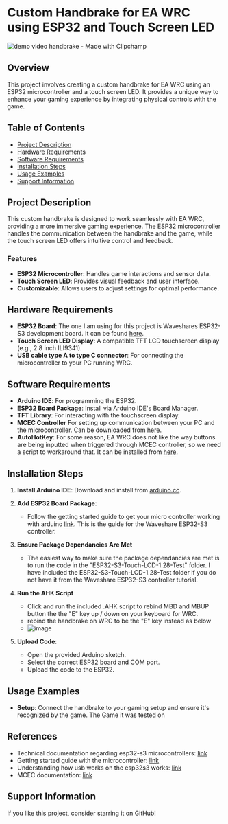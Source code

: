 # Custom Handbrake for EA WRC using ESP32 and Touch Screen LED

![demo video handbrake - Made with Clipchamp](https://github.com/user-attachments/assets/1d6a75b2-5c80-4b64-851d-67c8836ed4c5)


## Overview
This project involves creating a custom handbrake for EA WRC using an ESP32 microcontroller and a touch screen LED. It provides a unique way to enhance your gaming experience by integrating physical controls with the game.

## Table of Contents
- [Project Description](#project-description)
- [Hardware Requirements](#hardware-requirements)
- [Software Requirements](#software-requirements)
- [Installation Steps](#installation-steps)
- [Usage Examples](#usage-examples)
- [Support Information](#support-information)

## Project Description
This custom handbrake is designed to work seamlessly with EA WRC, providing a more immersive gaming experience. The ESP32 microcontroller handles the communication between the handbrake and the game, while the touch screen LED offers intuitive control and feedback.

### Features
- **ESP32 Microcontroller**: Handles game interactions and sensor data.
- **Touch Screen LED**: Provides visual feedback and user interface.
- **Customizable**: Allows users to adjust settings for optimal performance.

## Hardware Requirements
- **ESP32 Board**: The one I am using for this project is Waveshares ESP32-S3 development board. It can be found [here](https://www.amazon.ca/dp/B0CM68M8LR?ref_=ppx_hzsearch_conn_dt_b_fed_asin_title_1).
- **Touch Screen LED Display**: A compatible TFT LCD touchscreen display (e.g., 2.8 inch ILI9341).
- **USB cable type A to type C connector**: For connecting the microcontroller to your PC running WRC.

## Software Requirements
- **Arduino IDE**: For programming the ESP32.
- **ESP32 Board Package**: Install via Arduino IDE's Board Manager.
- **TFT Library**: For interacting with the touchscreen display.
- **MCEC Controller** For setting up communication between your PC and the microcontroller. Can be downloaded from [here](https://github.com/tig/mcec/blob/40adcafe8ee8269d36d7c1a2df78227989695490/src/Commands/SendInputCommand.cs#L271).
- **AutoHotKey**: For some reason, EA WRC does not like the way buttons are being inputted when triggered through MCEC controller, so we need a script to workaround that. It can be installed from [here](https://www.autohotkey.com/).

## Installation Steps
1. **Install Arduino IDE**: Download and install from [arduino.cc](https://www.arduino.cc/en/Main/Software).
2. **Add ESP32 Board Package**:
   - Follow the getting started guide to get your micro controller working with arduino [link](https://www.waveshare.com/wiki/ESP32-S3-LCD-1.28#Overview). This is the guide for the Waveshare ESP32-S3 controller.
3. **Ensure Package Dependancies Are Met**
   - The easiest way to make sure the package dependancies are met is to run the code in the "ESP32-S3-Touch-LCD-1.28-Test" folder. I have included the ESP32-S3-Touch-LCD-1.28-Test folder if you do not have it from the Waveshare ESP32-S3 controller tutorial.
4. **Run the AHK Script**
   - Click and run the included .AHK script to rebind MBD and MBUP button the the "E" key up / down on your keyboard for WRC.
   - rebind the handbrake on WRC to be the "E" key instead as below
   - ![image](https://github.com/user-attachments/assets/7eeb8c3e-b4b8-4cc0-b204-64ca6cb6c007)

6. **Upload Code**:
   - Open the provided Arduino sketch.
   - Select the correct ESP32 board and COM port.
   - Upload the code to the ESP32.


## Usage Examples
- **Setup**: Connect the handbrake to your gaming setup and ensure it's recognized by the game. The Game it was tested on 
## References
- Technical documentation regarding esp32-s3 microcontrollers: [link](https://files.waveshare.com/wiki/common/Esp32-s3_technical_reference_manual_en.pdf)
- Getting started guide with the microcontroller: [link](https://www.waveshare.com/wiki/ESP32-S3-LCD-1.28#Overview)
- Understanding how usb works on the esp32s3 works: [link](https://www.youtube.com/watch?v=hJSBTFsOnoA&ab_channel=AndreasSpiess)
- MCEC documentation: [link](https://tig.github.io/mcec/documentation.html)
## Support Information
If you like this project, consider starring it on GitHub!

